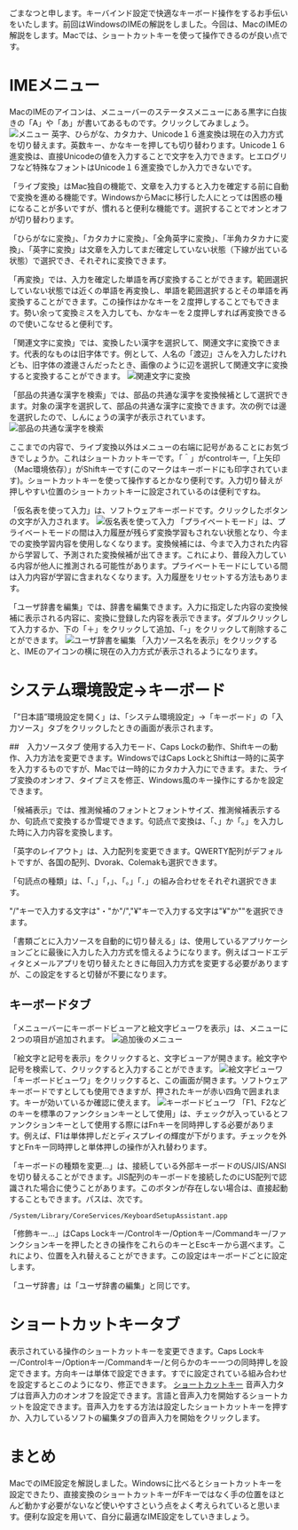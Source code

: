 ごまなつと申します。キーバインド設定で快適なキーボード操作をするお手伝いをいたします。前回はWindowsのIMEの解説をしました。今回は、MacのIMEの解説をします。Macでは、ショートカットキーを使って操作できるのが良い点です。

# IMEメニュー
MacのIMEのアイコンは、メニューバーのステータスメニューにある黒字に白抜きの「A」や「あ」が書いてあるものです。クリックしてみましょう。
![メニュー](images6/menu.png)
英字、ひらがな、カタカナ、Unicode１６進変換は現在の入力方式を切り替えます。英数キー、かなキーを押しても切り替わります。Unicode１６進変換は、直接Unicodeの値を入力することで文字を入力できます。ヒエログリフなど特殊なフォントはUnicode１６進変換でしか入力できないです。

「ライブ変換」はMac独自の機能で、文章を入力すると入力を確定する前に自動で変換を進める機能です。WindowsからMacに移行した人にとっては困惑の種になることが多いですが、慣れると便利な機能です。選択することでオンとオフが切り替わります。

「ひらがなに変換」、「カタカナに変換」、「全角英字に変換」、「半角カタカナに変換」、「英字に変換」は文章を入力してまだ確定していない状態（下線が出ている状態）で選択でき、それぞれに変換できます。

「再変換」では、入力を確定した単語を再び変換することができます。範囲選択していない状態では近くの単語を再変換し、単語を範囲選択するとその単語を再変換することができます。この操作はかなキーを２度押しすることでもできます。勢い余って変換ミスを入力しても、かなキーを２度押しすれば再変換できるので使いこなせると便利です。

「関連文字に変換」では、変換したい漢字を選択して、関連文字に変換できます。代表的なものは旧字体です。例として、人名の「渡辺」さんを入力したけれども、旧字体の渡邊さんだったとき、画像のように辺を選択して関連文字に変換すると変換することができます。
![関連文字に変換](images6/relation.png)

「部品の共通な漢字を検索」では、部品の共通な漢字を変換候補として選択できます。対象の漢字を選択して、部品の共通な漢字に変換できます。次の例では邊を選択したので、しんにょうの漢字が表示されています。
![部品の共通な漢字を検索](images6/parts.png)

ここまでの内容で、ライブ変換以外はメニューの右端に記号があることにお気づきでしょうか。これはショートカットキーです。「＾」がcontrolキー,「上矢印（Mac環境依存）」がShiftキーです(このマークはキーボードにも印字されています)。ショートカットキーを使って操作するとかなり便利です。入力切り替えが押しやすい位置のショートカットキーに設定されているのは便利ですね。

「仮名表を使って入力」は、ソフトウェアキーボードです。クリックしたボタンの文字が入力されます。
![仮名表を使って入力](images6/kanatable.png)
「プライベートモード」は、プライベートモードの間は入力履歴が残らず変換学習もされない状態となり、今までの変換学習内容を使用しなくなります。変換候補には、今まで入力された内容から学習して、予測された変換候補が出てきます。これにより、普段入力している内容が他人に推測される可能性があります。プライベートモードにしている間は入力内容が学習に含まれなくなります。入力履歴をリセットする方法もあります。

「ユーザ辞書を編集」では、辞書を編集できます。入力に指定した内容の変換候補に表示される内容に、変換に登録した内容を表示できます。ダブルクリックして入力するか、下の「＋」をクリックして追加、「-」をクリックして削除することができます。
![ユーザ辞書を編集](images6/dic.png)
「入力ソース名を表示」をクリックすると、IMEのアイコンの横に現在の入力方式が表示されるようになります。

# システム環境設定→キーボード
「”日本語”環境設定を開く」は、「システム環境設定」→「キーボード」の「入力ソース」タブをクリックしたときの画面が表示されます。

##　入力ソースタブ
使用する入力モード、Caps Lockの動作、Shiftキーの動作、入力方法を変更できます。WindowsではCaps LockとShiftは一時的に英字を入力するものですが、Macでは一時的にカタカナ入力にできます。また、ライブ変換のオンオフ、タイプミスを修正、Windows風のキー操作にするかを設定できます。

「候補表示」では、推測候補のフォントとフォントサイズ、推測候補表示するか、句読点で変換するか雪堤できます。句読点で変換は、「、」か「。」を入力した時に入力内容を変換します。

「英字のレイアウト」は、入力配列を変更できます。QWERTY配列がデフォルトですが、各国の配列、Dvorak、Colemakも選択できます。

「句読点の種類」は、「、」「，」、「。」「．」の組み合わせをそれぞれ選択できます。

"/"キーで入力する文字は"・"か"/","¥"キーで入力する文字は"¥"か"\"を選択できます。

「書類ごとに入力ソースを自動的に切り替える」は、使用しているアプリケーションごとに最後に入力した入力方式を憶えるようになります。例えばコードエディタとメールアプリを切り替えたときに毎回入力方式を変更する必要がありますが、この設定をすると切替が不要になります。

## キーボードタブ
「メニューバーにキーボードビューアと絵文字ビューワを表示」は、メニューに２つの項目が追加されます。
![追加後のメニュー](images6/addmenu.png)

「絵文字と記号を表示」をクリックすると、文字ビューアが開きます。絵文字や記号を検索して、クリックすると入力することができます。
![絵文字ビューワ](images6/emoji.png)
「キーボードビューワ」をクリックすると、この画面が開きます。ソフトウェアキーボードですとしても使用できますが、押されたキーが赤い四角で囲まれます。キーが効いているか確認に使えます。
![キーボードビューワ](images6/viewer.png)
「F1、F2などのキーを標準のファンクションキーとして使用」は、チェックが入っているとファンクションキーとして使用する際にはFnキーを同時押しする必要があります。例えば、F1は単体押しだとディスプレイの輝度が下がります。チェックを外すとFnキー同時押しと単体押しの操作が入れ替わります。

「キーボードの種類を変更...」は、接続している外部キーボードのUS/JIS/ANSIを切り替えることができます。JIS配列のキーボードを接続したのにUS配列で認識された場合に使うことがあります。このボタンが存在しない場合は、直接起動することもできます。パスは、次です。

```
/System/Library/CoreServices/KeyboardSetupAssistant.app
```

「修飾キー...」はCaps Lockキー/Controlキー/Optionキー/Commandキー/ファンクションキーを押したときの操作をこれらのキーとEscキーから選べます。これにより、位置を入れ替えることができます。この設定はキーボードごとに設定します。

「ユーザ辞書」は「ユーザ辞書の編集」と同じです。

# ショートカットキータブ
表示されている操作のショートカットキーを変更できます。Caps Lockキー/Controlキー/Optionキー/Commandキー/と何らかのキー一つの同時押しを設定できます。方向キーは単体で設定できます。すでに設定されている組み合わせを設定するとこのようになり、修正できます。
[ショートカットキー](images6/shortcut.png)
音声入力タブは音声入力のオンオフを設定できます。言語と音声入力を開始するショートカットを設定できます。音声入力をする方法は設定したショートカットキーを押すか、入力しているソフトの編集タブの音声入力を開始をクリックします。

# まとめ
MacでのIME設定を解説しました。Windowsに比べるとショートカットキーを設定できたり、直接変換のショートカットキーがFキーではなく手の位置をほとんど動かす必要がないなど使いやすさという点をよく考えられていると思います。便利な設定を用いて、自分に最適なIME設定をしていきましょう。


